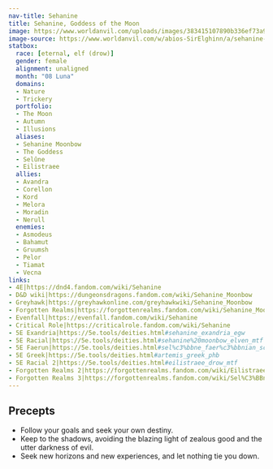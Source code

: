```yaml
---
nav-title: Sehanine
title: Sehanine, Goddess of the Moon
image: https://www.worldanvil.com/uploads/images/383415107890b336ef73a9263553b858.jpg
image-source: https://www.worldanvil.com/w/abios-SirElghinn/a/sehanine-moonbow-article
statbox:
  race: [eternal, elf (drow)]
  gender: female
  alignment: unaligned
  month: "08 Luna"
  domains:
  - Nature
  - Trickery
  portfolio:
  - The Moon
  - Autumn
  - Illusions
  aliases:
  - Sehanine Moonbow
  - The Goddess
  - Selûne
  - Eilistraee
  allies:
  - Avandra
  - Corellon
  - Kord
  - Melora
  - Moradin
  - Nerull
  enemies:
  - Asmodeus
  - Bahamut
  - Gruumsh
  - Pelor
  - Tiamat
  - Vecna
links:
- 4E|https://dnd4.fandom.com/wiki/Sehanine
- D&D wiki|https://dungeonsdragons.fandom.com/wiki/Sehanine_Moonbow
- Greyhawk|https://greyhawkonline.com/greyhawkwiki/Sehanine_Moonbow
- Forgotten Realms|https://forgottenrealms.fandom.com/wiki/Sehanine_Moonbow
- Evenfall|https://evenfall.fandom.com/wiki/Sehanine
- Critical Role|https://criticalrole.fandom.com/wiki/Sehanine
- 5E Exandria|https://5e.tools/deities.html#sehanine_exandria_egw
- 5E Racial|https://5e.tools/deities.html#sehanine%20moonbow_elven_mtf
- 5E Faerun|https://5e.tools/deities.html#sel%c3%bbne_faer%c3%bbnian_scag
- 5E Greek|https://5e.tools/deities.html#artemis_greek_phb
- 5E Racial 2|https://5e.tools/deities.html#eilistraee_drow_mtf
- Forgotten Realms 2|https://forgottenrealms.fandom.com/wiki/Eilistraee
- Forgotten Realms 3|https://forgottenrealms.fandom.com/wiki/Sel%C3%BBne
---
```


## Precepts

* Follow your goals and seek your own destiny.
* Keep to the shadows, avoiding the blazing light of zealous good and the utter darkness of evil.
* Seek new horizons and new experiences, and let nothing tie you down.
